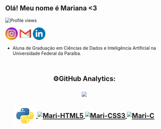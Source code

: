 ## Olá! Meu nome é Mariana <3 

<p align="left"> <img height="25" width="125" src="https://komarev.com/ghpvc/?username=marianamartiyns&color=ff69b4" alt="Profile views"/>
  
  <a href="https://instagram.com/marianamartiyns" target="_blank" rel="external"><img height="40" width="40" src="https://github.com/shahbajjamil/Social-Meadia-Icons/blob/cd8986f5a2be2a96df9fabcc13a4129f32c79dbe/Icons-logos/instagram-circle.png" target="_blank"></a>
  <a href = "mailto:marianamatiyns@gmail.com" target="_blank" rel="external"><img height="40" width="40" src="https://github.com/shahbajjamil/Social-Meadia-Icons/blob/cd8986f5a2be2a96df9fabcc13a4129f32c79dbe/Icons-logos/gmail.png" target="_blank" ></a> 
  <a href="https://www.linkedin.com/in/profile-mariana-martins" target="_blank" rel="external" ><img height="40" width="40" src="https://github.com/shahbajjamil/Social-Meadia-Icons/blob/cd8986f5a2be2a96df9fabcc13a4129f32c79dbe/Icons-logos/linkedin-circle.png" target="_blank"></a> </p>
  

- Aluna de Graduação em Ciências de Dados e Inteligência Artificial na Universidade Federal da Paraíba.
<br>

<div align="center">
  <h2>⚙️<strong>GitHub Analytics: <br>
  <br>

  <a href="https://github.com/marianamartiyns">
  <img height="150em" src="https://github-readme-stats.vercel.app/api/top-langs/?username=marianamartiyns&layout=compact&langs_count=7&theme=omni"/> 
  <br><br>
      
    
  <img align="center" alt="Mari-Python" height="60" width="70" src="https://raw.githubusercontent.com/devicons/devicon/master/icons/python/python-original.svg"/>
  <img align="center" alt="Mari-HTML5" height="60" width="70" src="https://cdn.jsdelivr.net/gh/devicons/devicon/icons/html5/html5-original.svg" />
  <img align="center" alt="Mari-CSS3" height="60" width="70" src="https://cdn.jsdelivr.net/gh/devicons/devicon/icons/css3/css3-original.svg" />
  <img align="center" alt="Mari-C" height="60" width="70" src="https://cdn.jsdelivr.net/gh/devicons/devicon/icons/c/c-original.svg" />
  <br><br>
<div>
